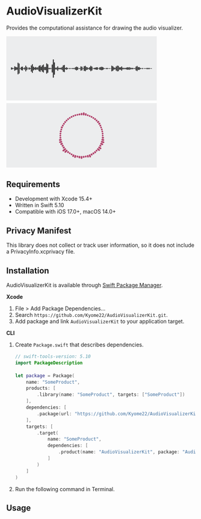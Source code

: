 # AudioVisualizerKit

Provides the computational assistance for drawing the audio visualizer.

<img src="Screenshots/sample.png" width="400px" />

## Requirements

- Development with Xcode 15.4+
- Written in Swift 5.10
- Compatible with iOS 17.0+, macOS 14.0+

## Privacy Manifest

This library does not collect or track user information, so it does not include a PrivacyInfo.xcprivacy file.

## Installation

AudioVisualizerKit is available through [Swift Package Manager](https://github.com/apple/swift-package-manager/).

**Xcode**

1. File > Add Package Dependencies…
2. Search `https://github.com/Kyome22/AudioVisualizerKit.git`.
3. Add package and link `AudioVisualizerKit` to your application target.

**CLI**

1. Create `Package.swift` that describes dependencies.

   ```swift
   // swift-tools-version: 5.10
   import PackageDescription

   let package = Package(
       name: "SomeProduct",
       products: [
           .library(name: "SomeProduct", targets: ["SomeProduct"])
       ],
       dependencies: [
           .package(url: "https://github.com/Kyome22/AudioVisualizerKit.git", exact: "1.0.0")
       ],
       targets: [
           .target(
               name: "SomeProduct",
               dependencies: [
                   .product(name: "AudioVisualizerKit", package: "AudioVisualizerKit")
               ]
           )
       ]
   )
   ```

2. Run the following command in Terminal.

## Usage
